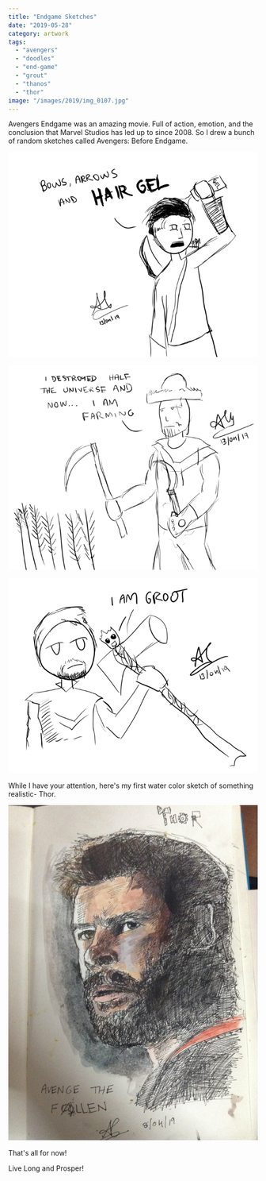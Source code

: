 ```yaml
---
title: "Endgame Sketches"
date: "2019-05-28"
category: artwork
tags: 
  - "avengers"
  - "doodles"
  - "end-game"
  - "grout"
  - "thanos"
  - "thor"
image: "/images/2019/img_0107.jpg"
---
```


Avengers Endgame was an amazing movie. Full of action, emotion, and the conclusion that Marvel Studios has led up to since 2008. So I drew a bunch of random sketches called Avengers: Before Endgame.

![](/images/2019/ronin.png)
    
![](/images/2019/thanosfarmer.png)
    
![](/images/2019/thor.png)
    

While I have your attention, here's my first water color sketch of something realistic- Thor.

![](/images/2019/img_0107.jpg)

That's all for now!

Live Long and Prosper!
